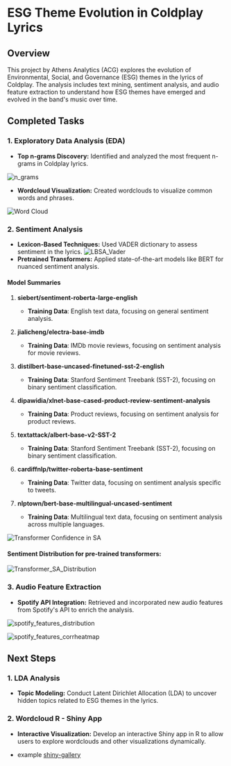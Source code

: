 # ESG Theme Evolution in Coldplay Lyrics

## Overview
This project by Athens Analytics (ACG) explores the evolution of Environmental, Social, and Governance (ESG) themes in the lyrics of Coldplay. The analysis includes text mining, sentiment analysis, and audio feature extraction to understand how ESG themes have emerged and evolved in the band's music over time.

## Completed Tasks

### 1. Exploratory Data Analysis (EDA)
- **Top n-grams Discovery:** Identified and analyzed the most frequent n-grams in Coldplay lyrics.

![n_grams](images/eda_ngrams.png)

- **Wordcloud Visualization:** Created wordclouds to visualize common words and phrases.

![Word Cloud](images/eda_wordcloud.png)

### 2. Sentiment Analysis
- **Lexicon-Based Techniques:** Used VADER dictionary to assess sentiment in the lyrics.
![LBSA_Vader](images/LBSA.png)
- **Pretrained Transformers:** Applied state-of-the-art models like BERT for nuanced sentiment analysis.


#### Model Summaries
1. **siebert/sentiment-roberta-large-english**
   - **Training Data**: English text data, focusing on general sentiment analysis.

2. **jialicheng/electra-base-imdb**
   - **Training Data**: IMDb movie reviews, focusing on sentiment analysis for movie reviews.

3. **distilbert-base-uncased-finetuned-sst-2-english**
   - **Training Data**: Stanford Sentiment Treebank (SST-2), focusing on binary sentiment classification.

4. **dipawidia/xlnet-base-cased-product-review-sentiment-analysis**
   - **Training Data**: Product reviews, focusing on sentiment analysis for product reviews.

5. **textattack/albert-base-v2-SST-2**
   - **Training Data**: Stanford Sentiment Treebank (SST-2), focusing on binary sentiment classification.

6. **cardiffnlp/twitter-roberta-base-sentiment**
   - **Training Data**: Twitter data, focusing on sentiment analysis specific to tweets.

7. **nlptown/bert-base-multilingual-uncased-sentiment**
   - **Training Data**: Multilingual text data, focusing on sentiment analysis across multiple languages.

![Transformer Confidence in SA](images/SA_transformer_confidence.png)

#### Sentiment Distribution for pre-trained transformers:

![Transformer_SA_Distribution](images/transformer_sentiment_distr.png)

### 3. Audio Feature Extraction
- **Spotify API Integration:** Retrieved and incorporated new audio features from Spotify's API to enrich the analysis.

![spotify_features_distribution](images/spotify_audio_features_distributions.png)

![spotify_features_corrheatmap](images/spotify_audio_features_correlations.png)


## Next Steps

### 1. LDA Analysis
- **Topic Modeling:** Conduct Latent Dirichlet Allocation (LDA) to uncover hidden topics related to ESG themes in the lyrics.

### 2. Wordcloud R - Shiny App
- **Interactive Visualization:** Develop an interactive Shiny app in R to allow users to explore wordclouds and other visualizations dynamically.

- example [shiny-gallery](https://gallery.shinyapps.io/082-word-cloud/)
